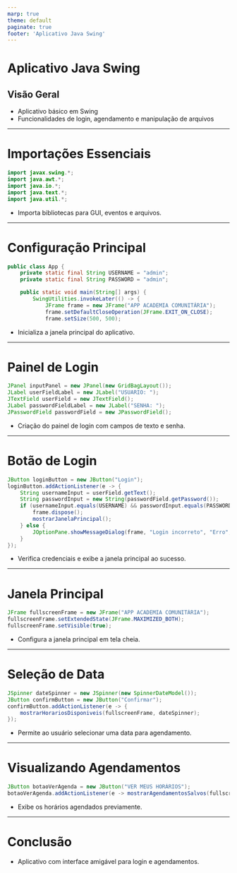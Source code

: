 ```yaml
---
marp: true
theme: default
paginate: true
footer: 'Aplicativo Java Swing'
---
```


# Aplicativo Java Swing

## Visão Geral

- Aplicativo básico em Swing
- Funcionalidades de login, agendamento e manipulação de arquivos

---

# Importações Essenciais

```java
import javax.swing.*;
import java.awt.*;
import java.io.*;
import java.text.*;
import java.util.*;
```

- Importa bibliotecas para GUI, eventos e arquivos.

---

# Configuração Principal

```java
public class App {
    private static final String USERNAME = "admin";
    private static final String PASSWORD = "admin";

    public static void main(String[] args) {
        SwingUtilities.invokeLater(() -> {
            JFrame frame = new JFrame("APP ACADEMIA COMUNITÁRIA");
            frame.setDefaultCloseOperation(JFrame.EXIT_ON_CLOSE);
            frame.setSize(500, 500);
```

- Inicializa a janela principal do aplicativo.

---

# Painel de Login

```java
JPanel inputPanel = new JPanel(new GridBagLayout());
JLabel userFieldLabel = new JLabel("USUARIO: ");
JTextField userField = new JTextField();
JLabel passwordFieldLabel = new JLabel("SENHA: ");
JPasswordField passwordField = new JPasswordField();
```

- Criação do painel de login com campos de texto e senha.

---

# Botão de Login

```java
JButton loginButton = new JButton("Login");
loginButton.addActionListener(e -> {
    String usernameInput = userField.getText();
    String passwordInput = new String(passwordField.getPassword());
    if (usernameInput.equals(USERNAME) && passwordInput.equals(PASSWORD)) {
        frame.dispose();
        mostrarJanelaPrincipal();
    } else {
        JOptionPane.showMessageDialog(frame, "Login incorreto", "Erro", JOptionPane.ERROR_MESSAGE);
    }
});
```

- Verifica credenciais e exibe a janela principal ao sucesso.

---

# Janela Principal

```java
JFrame fullscreenFrame = new JFrame("APP ACADEMIA COMUNITÁRIA");
fullscreenFrame.setExtendedState(JFrame.MAXIMIZED_BOTH);
fullscreenFrame.setVisible(true);
```

- Configura a janela principal em tela cheia.

---

# Seleção de Data

```java
JSpinner dateSpinner = new JSpinner(new SpinnerDateModel());
JButton confirmButton = new JButton("Confirmar");
confirmButton.addActionListener(e -> {
    mostrarHorariosDisponiveis(fullscreenFrame, dateSpinner);
});
```

- Permite ao usuário selecionar uma data para agendamento.

---

# Visualizando Agendamentos

```java
JButton botaoVerAgenda = new JButton("VER MEUS HORÁRIOS");
botaoVerAgenda.addActionListener(e -> mostrarAgendamentosSalvos(fullscreenFrame));
```

- Exibe os horários agendados previamente.

---

# Conclusão

- Aplicativo com interface amigável para login e agendamentos.
